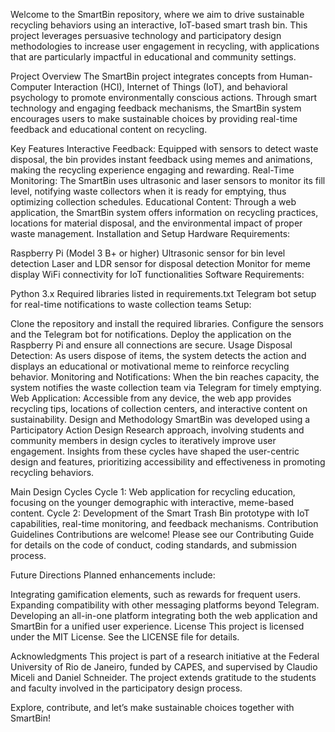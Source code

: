 
Welcome to the SmartBin repository, where we aim to drive sustainable recycling behaviors using an interactive, IoT-based smart trash bin. This project leverages persuasive technology and participatory design methodologies to increase user engagement in recycling, with applications that are particularly impactful in educational and community settings.

Project Overview
The SmartBin project integrates concepts from Human-Computer Interaction (HCI), Internet of Things (IoT), and behavioral psychology to promote environmentally conscious actions. Through smart technology and engaging feedback mechanisms, the SmartBin system encourages users to make sustainable choices by providing real-time feedback and educational content on recycling.

Key Features
Interactive Feedback: Equipped with sensors to detect waste disposal, the bin provides instant feedback using memes and animations, making the recycling experience engaging and rewarding.
Real-Time Monitoring: The SmartBin uses ultrasonic and laser sensors to monitor its fill level, notifying waste collectors when it is ready for emptying, thus optimizing collection schedules.
Educational Content: Through a web application, the SmartBin system offers information on recycling practices, locations for material disposal, and the environmental impact of proper waste management.
Installation and Setup
Hardware Requirements:

Raspberry Pi (Model 3 B+ or higher)
Ultrasonic sensor for bin level detection
Laser and LDR sensor for disposal detection
Monitor for meme display
WiFi connectivity for IoT functionalities
Software Requirements:

Python 3.x
Required libraries listed in requirements.txt
Telegram bot setup for real-time notifications to waste collection teams
Setup:

Clone the repository and install the required libraries.
Configure the sensors and the Telegram bot for notifications.
Deploy the application on the Raspberry Pi and ensure all connections are secure.
Usage
Disposal Detection: As users dispose of items, the system detects the action and displays an educational or motivational meme to reinforce recycling behavior.
Monitoring and Notifications: When the bin reaches capacity, the system notifies the waste collection team via Telegram for timely emptying.
Web Application: Accessible from any device, the web app provides recycling tips, locations of collection centers, and interactive content on sustainability.
Design and Methodology
SmartBin was developed using a Participatory Action Design Research approach, involving students and community members in design cycles to iteratively improve user engagement. Insights from these cycles have shaped the user-centric design and features, prioritizing accessibility and effectiveness in promoting recycling behaviors.

Main Design Cycles
Cycle 1: Web application for recycling education, focusing on the younger demographic with interactive, meme-based content.
Cycle 2: Development of the Smart Trash Bin prototype with IoT capabilities, real-time monitoring, and feedback mechanisms.
Contribution Guidelines
Contributions are welcome! Please see our Contributing Guide for details on the code of conduct, coding standards, and submission process.

Future Directions
Planned enhancements include:

Integrating gamification elements, such as rewards for frequent users.
Expanding compatibility with other messaging platforms beyond Telegram.
Developing an all-in-one platform integrating both the web application and SmartBin for a unified user experience.
License
This project is licensed under the MIT License. See the LICENSE file for details.

Acknowledgments
This project is part of a research initiative at the Federal University of Rio de Janeiro, funded by CAPES, and supervised by Claudio Miceli and Daniel Schneider. The project extends gratitude to the students and faculty involved in the participatory design process.

Explore, contribute, and let’s make sustainable choices together with SmartBin!
